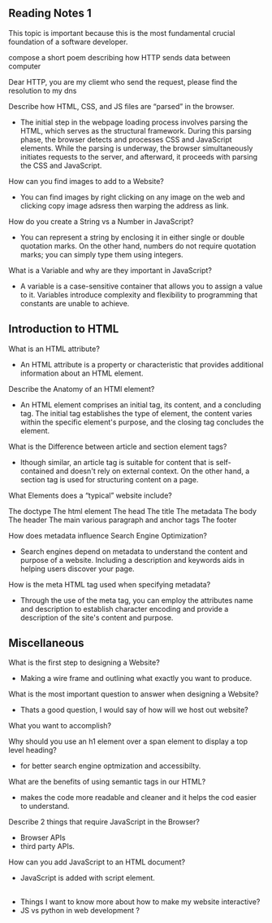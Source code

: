 ## Reading Notes 1
This topic is important because this is the most fundamental crucial foundation of a software developer.


compose a short poem describing how HTTP sends data between computer

Dear HTTP,
you are my cliemt who send the request,
please find the resolution to my dns


Describe how HTML, CSS, and JS files are “parsed” in the browser.
* The initial step in the webpage loading process involves parsing the HTML, which serves as the structural framework. During this parsing phase, the browser detects and processes CSS and JavaScript elements. While the parsing is underway, the browser simultaneously initiates requests to the server, and afterward, it proceeds with parsing the CSS and JavaScript.

How can you find images to add to a Website?

* You can find images by right clicking on any image on the web and clicking copy image adsress then warping the address as link.

How do you create a String vs a Number in JavaScript?

* You can represent a string by enclosing it in either single or double quotation marks. On the other hand, numbers do not require quotation marks; you can simply type them using integers.

What is a Variable and why are they important in JavaScript?

* A variable is a case-sensitive container that allows you to assign a value to it. Variables introduce complexity and flexibility to programming that constants are unable to achieve.

## Introduction to HTML

What is an HTML attribute?

* An HTML attribute is a property or characteristic that provides additional information about an HTML element.

Describe the Anatomy of an HTMl element?

* An HTML element comprises an initial tag, its content, and a concluding tag. The initial tag establishes the type of element, the content varies within  the specific element's purpose, and the closing tag concludes the element.

What is the Difference between article and section element tags?

* lthough similar, an article tag is suitable for content that is self-contained and doesn't rely on external context. On the other hand, a section tag is used for structuring content on a page. 

What Elements does a “typical” website include?

The doctype
The html element
The head
The title
The metadata
The body
The header
The main
various paragraph and anchor tags
The footer

How does metadata influence Search Engine Optimization?

* Search engines depend on metadata to understand the content and purpose of a website. Including a  description and keywords aids in helping users discover your page.


How is the meta HTML tag used when specifying metadata?

* Through the use of the meta tag, you can employ the attributes name and description to establish character encoding and provide a description of the site's content and purpose.


## Miscellaneous

What is the first step to designing a Website?

* Making a wire frame and outlining what exactly you want to produce.

What is the most important question to answer when designing a Website?

* Thats a good question, I would say of how will we host out website?

What you want to accomplish?



Why should you use an h1 element over a span element to display a top level heading?

* for better search engine optmization and accessibilty.

What are the benefits of using semantic tags in our HTML?

* makes the code more readable and cleaner and it helps the cod easier to understand. 

Describe 2 things that require JavaScript in the Browser?

* Browser APIs 
 * third party APIs.

How can you add JavaScript to an HTML document?

* JavaScript is added with script element.

##  
* Things I want to know more about
how to make my website interactive?
* JS vs python in web development ?